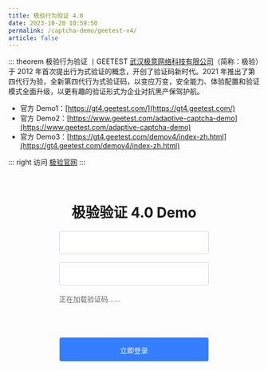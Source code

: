 ```yaml
---
title: 极验行为验证 4.0
date: 2023-10-20 10:59:50
permalink: /captcha-demo/geetest-v4/
article: false
---
```


::: theorem 极验行为验证 <Badge text="4.0" type="error" vertical="middle"/>丨GEETEST
[武汉极意网络科技有限公司](https://www.tianyancha.com/company/699317632)（简称：极验）于 2012 年首次提出行为式验证的概念，开创了验证码新时代。2021 年推出了第四代行为验，全新第四代行为式验证码，以变应万变，安全能力、体验配置和验证模式全面升级，以更有趣的验证形式为企业对抗黑产保驾护航。

- 官方 Demo1：[https://gt4.geetest.com/](https://gt4.geetest.com/)<Badge text="本页使用" type="error" vertical="middle"/>
- 官方 Demo2：[https://www.geetest.com/adaptive-captcha-demo](https://www.geetest.com/adaptive-captcha-demo)
- 官方 Demo3：[https://gt4.geetest.com/demov4/index-zh.html](https://gt4.geetest.com/demov4/index-zh.html)

::: right
访问 [极验官网](https://www.geetest.com/adaptive-captcha)
:::

[//]: # (<iframe src="https://gt4.geetest.com/" height="700px"></iframe>)

<br>

<style>
    .gt-submit {
        background: #347eff;
        border-radius: 4px;
        margin: 20px 0;
        display: inline-block;
        width: 300px;
        height: 49px;
        box-sizing: border-box;
        border: 1px solid #ccc;
        color: #fff;
        cursor: pointer;
        font-size: 14px;
        line-height: 50px;
    }
    .gt-submit:hover {
        background: #1A73E8;
    }
    .gt-input {
        display: inline-block;
        width: 300px;
        padding: 12px;
        border: 1px solid #d1d6e0;
        background-color: #fff;
        position: relative;
        cursor: pointer;
        -webkit-box-sizing: border-box;
        box-sizing: border-box;
        border-radius: 3px;
        color: #292f3a;
        font-size: 14px;
        line-height: 20px;
    }
    #captcha {
        display: inline-block;
        width: 300px;
        height: 50px;
    }
    .show {
        display: block;
    }
    label {
        display: inline-block;
        width: 80px;
        text-align: right;
        vertical-align: top;
    }
    #wait {
        text-align: left;
        color: #666;
        margin: 0;
        font-size: 14px;
    }
</style>
<div style="text-align: center">
    <h1>极验验证 4.0 Demo</h1>
    <form id="form">
        <div>
            <input type="text" :placeholder="'\ue614 请输入账号'" id="username" maxlength="" class="iconfont gt-input">
        </div>
        <br>
        <div>
            <input type="text" :placeholder="'\ue69c 请输入密码'" id="password" maxlength="" class="iconfont gt-input">
        </div>
        <br>
        <div>
            <div id="captcha">
                <p id="wait" class="show">正在加载验证码......</p>
            </div>
        </div>
        <br>
        <input class="gt-submit" id="submit" type="submit" value="立即登录">
    </form>
</div>
<script src="https://lib.baomitu.com/jquery/1.9.1/jquery.min.js"></script>
<script src="https://static.geetest.com/v4/gt4.js"></script>
<script>
    initGeetest4({
        captchaId: '4f6147ccd6e9a39ab33608b16e248abc',
        product: 'float',
    }, function (captchaObj) {
        captchaObj.appendTo('#captcha');
        captchaObj.onReady(function () {
            $('#wait').hide();
        });
        $('#submit').click(function (e) {
            var result = captchaObj.getValidate();
            if (!result) {
                e.preventDefault();
                return alert('请先完成验证！');
            }
            result.captcha_id = '4f6147ccd6e9a39ab33608b16e248abc';
            $.ajax({
                url: 'https://api.spiderapi.cn/geetest4/login',
                type: 'post',
                dataType: 'json',
                data: result,
                success: function (data) {
                    if (data.result === 'success') {
                        alert('登录成功' + JSON.stringify(data));
                        // captchaObj.reset();
                    } else if (data.result === 'fail') {
                        alert('登录失败，请重新验证！' + JSON.stringify(data));
                        captchaObj.reset();
                    }
                }
            });
        });
    });
</script>
